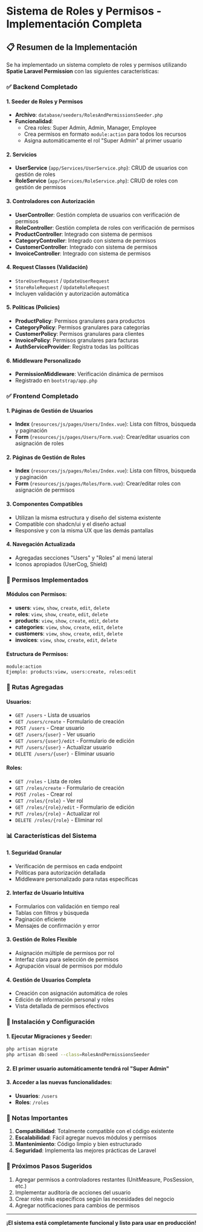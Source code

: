 # Sistema de Roles y Permisos - Implementación Completa

## 📋 Resumen de la Implementación

Se ha implementado un sistema completo de roles y permisos utilizando **Spatie Laravel Permission** con las siguientes características:

### ✅ Backend Completado

#### 1. **Seeder de Roles y Permisos**
- **Archivo**: `database/seeders/RolesAndPermissionsSeeder.php`
- **Funcionalidad**: 
  - Crea roles: Super Admin, Admin, Manager, Employee
  - Crea permisos en formato `module:action` para todos los recursos
  - Asigna automáticamente el rol "Super Admin" al primer usuario

#### 2. **Servicios**
- **UserService** (`app/Services/UserService.php`): CRUD de usuarios con gestión de roles
- **RoleService** (`app/Services/RoleService.php`): CRUD de roles con gestión de permisos

#### 3. **Controladores con Autorización**
- **UserController**: Gestión completa de usuarios con verificación de permisos
- **RoleController**: Gestión completa de roles con verificación de permisos
- **ProductController**: Integrado con sistema de permisos
- **CategoryController**: Integrado con sistema de permisos
- **CustomerController**: Integrado con sistema de permisos
- **InvoiceController**: Integrado con sistema de permisos

#### 4. **Request Classes (Validación)**
- `StoreUserRequest` / `UpdateUserRequest`
- `StoreRoleRequest` / `UpdateRoleRequest`
- Incluyen validación y autorización automática

#### 5. **Políticas (Policies)**
- **ProductPolicy**: Permisos granulares para productos
- **CategoryPolicy**: Permisos granulares para categorías
- **CustomerPolicy**: Permisos granulares para clientes
- **InvoicePolicy**: Permisos granulares para facturas
- **AuthServiceProvider**: Registra todas las políticas

#### 6. **Middleware Personalizado**
- **PermissionMiddleware**: Verificación dinámica de permisos
- Registrado en `bootstrap/app.php`

### ✅ Frontend Completado

#### 1. **Páginas de Gestión de Usuarios**
- **Index** (`resources/js/pages/Users/Index.vue`): Lista con filtros, búsqueda y paginación
- **Form** (`resources/js/pages/Users/Form.vue`): Crear/editar usuarios con asignación de roles

#### 2. **Páginas de Gestión de Roles**
- **Index** (`resources/js/pages/Roles/Index.vue`): Lista con filtros, búsqueda y paginación
- **Form** (`resources/js/pages/Roles/Form.vue`): Crear/editar roles con asignación de permisos

#### 3. **Componentes Compatibles**
- Utilizan la misma estructura y diseño del sistema existente
- Compatible con shadcn/ui y el diseño actual
- Responsive y con la misma UX que las demás pantallas

#### 4. **Navegación Actualizada**
- Agregadas secciones "Users" y "Roles" al menú lateral
- Iconos apropiados (UserCog, Shield)

### 🔐 Permisos Implementados

#### Módulos con Permisos:
- **users**: `view`, `show`, `create`, `edit`, `delete`
- **roles**: `view`, `show`, `create`, `edit`, `delete`
- **products**: `view`, `show`, `create`, `edit`, `delete`
- **categories**: `view`, `show`, `create`, `edit`, `delete`
- **customers**: `view`, `show`, `create`, `edit`, `delete`
- **invoices**: `view`, `show`, `create`, `edit`, `delete`

#### Estructura de Permisos:
```
module:action
Ejemplo: products:view, users:create, roles:edit
```

### 🚀 Rutas Agregadas

#### Usuarios:
- `GET /users` - Lista de usuarios
- `GET /users/create` - Formulario de creación
- `POST /users` - Crear usuario
- `GET /users/{user}` - Ver usuario
- `GET /users/{user}/edit` - Formulario de edición
- `PUT /users/{user}` - Actualizar usuario
- `DELETE /users/{user}` - Eliminar usuario

#### Roles:
- `GET /roles` - Lista de roles
- `GET /roles/create` - Formulario de creación
- `POST /roles` - Crear rol
- `GET /roles/{role}` - Ver rol
- `GET /roles/{role}/edit` - Formulario de edición
- `PUT /roles/{role}` - Actualizar rol
- `DELETE /roles/{role}` - Eliminar rol

### 📊 Características del Sistema

#### 1. **Seguridad Granular**
- Verificación de permisos en cada endpoint
- Políticas para autorización detallada
- Middleware personalizado para rutas específicas

#### 2. **Interfaz de Usuario Intuitiva**
- Formularios con validación en tiempo real
- Tablas con filtros y búsqueda
- Paginación eficiente
- Mensajes de confirmación y error

#### 3. **Gestión de Roles Flexible**
- Asignación múltiple de permisos por rol
- Interfaz clara para selección de permisos
- Agrupación visual de permisos por módulo

#### 4. **Gestión de Usuarios Completa**
- Creación con asignación automática de roles
- Edición de información personal y roles
- Vista detallada de permisos efectivos

### 🔧 Instalación y Configuración

#### 1. **Ejecutar Migraciones y Seeder:**
```bash
php artisan migrate
php artisan db:seed --class=RolesAndPermissionsSeeder
```

#### 2. **El primer usuario automáticamente tendrá rol "Super Admin"**

#### 3. **Acceder a las nuevas funcionalidades:**
- **Usuarios**: `/users`
- **Roles**: `/roles`

### 📝 Notas Importantes

1. **Compatibilidad**: Totalmente compatible con el código existente
2. **Escalabilidad**: Fácil agregar nuevos módulos y permisos
3. **Mantenimiento**: Código limpio y bien estructurado
4. **Seguridad**: Implementa las mejores prácticas de Laravel

### 🎯 Próximos Pasos Sugeridos

1. Agregar permisos a controladores restantes (UnitMeasure, PosSession, etc.)
2. Implementar auditoría de acciones del usuario
3. Crear roles más específicos según las necesidades del negocio
4. Agregar notificaciones para cambios de permisos

---

**¡El sistema está completamente funcional y listo para usar en producción!**
